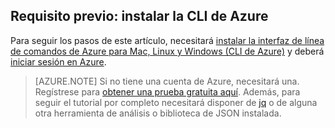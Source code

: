 ## Requisito previo: instalar la CLI de Azure
Para seguir los pasos de este artículo, necesitará [instalar la interfaz de línea de comandos de Azure para Mac, Linux y Windows (CLI de Azure)](xplat-cli-install.md) y deberá [iniciar sesión en Azure](xplat-cli-connect.md).

> [AZURE.NOTE] Si no tiene una cuenta de Azure, necesitará una. Regístrese para [obtener una prueba gratuita aquí](sign-up-organization.md). Además, para seguir el tutorial por completo necesitará disponer de [jq](https://stedolan.github.io/jq/) o de alguna otra herramienta de análisis o biblioteca de JSON instalada.

<!---HONumber=AcomDC_0211_2016-->
